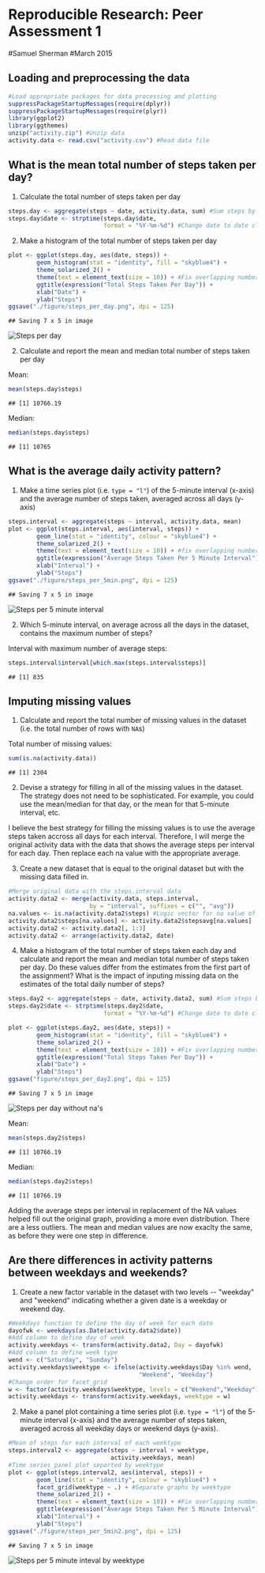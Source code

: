 # Reproducible Research: Peer Assessment 1

#Samuel Sherman
#March 2015


## Loading and preprocessing the data


```r
#Load appropriate packages for data processing and plotting
suppressPackageStartupMessages(require(dplyr))
suppressPackageStartupMessages(require(plyr))
library(ggplot2)
library(ggthemes)
unzip("activity.zip") #Unzip data
activity.data <- read.csv("activity.csv") #Read data file
```

## What is the mean total number of steps taken per day?

1. Calculate the total number of steps taken per day


```r
steps.day <- aggregate(steps ~ date, activity.data, sum) #Sum steps by date
steps.day$date <- strptime(steps.day$date, 
                           format = "%Y-%m-%d") #Change date to date class
```

2. Make a histogram of the total number of steps taken per day


```r
plot <- ggplot(steps.day, aes(date, steps)) +
        geom_histogram(stat = "identity", fill = "skyblue4") +  
        theme_solarized_2() +
        theme(text = element_text(size = 10)) + #Fix overlapping numbers
        ggtitle(expression("Total Steps Taken Per Day")) +
        xlab("Date") +
        ylab("Steps")
ggsave("./figure/steps_per_day.png", dpi = 125)
```

```
## Saving 7 x 5 in image
```

![Steps per day](figure/steps_per_day.png)

2. Calculate and report the mean and median total number of steps taken per day

Mean:

```r
mean(steps.day$steps)
```

```
## [1] 10766.19
```

Median:

```r
median(steps.day$steps)
```

```
## [1] 10765
```

## What is the average daily activity pattern?

1. Make a time series plot (i.e. `type = "l"`) of the 5-minute
   interval (x-axis) and the average number of steps taken, averaged
   across all days (y-axis)


```r
steps.interval <- aggregate(steps ~ interval, activity.data, mean)
plot <- ggplot(steps.interval, aes(interval, steps)) +
        geom_line(stat = "identity", colour = "skyblue4") +  
        theme_solarized_2() +
        theme(text = element_text(size = 10)) + #fix overlapping numbers
        ggtitle(expression("Average Steps Taken Per 5 Minute Interval")) +
        xlab("Interval") +
        ylab("Steps")
ggsave("./figure/steps_per_5min.png", dpi = 125)
```

```
## Saving 7 x 5 in image
```

![Steps per 5 minute interval](figure/steps_per_5min.png)

2. Which 5-minute interval, on average across all the days in the
   dataset, contains the maximum number of steps?

Interval with maximum number of average steps:

```r
steps.interval$interval[which.max(steps.interval$steps)]
```

```
## [1] 835
```

## Imputing missing values

1. Calculate and report the total number of missing values in the
   dataset (i.e. the total number of rows with `NA`s)
   
Total number of missing values:

```r
sum(is.na(activity.data))
```

```
## [1] 2304
```

2. Devise a strategy for filling in all of the missing values in the
   dataset. The strategy does not need to be sophisticated. For
   example, you could use the mean/median for that day, or the mean
   for that 5-minute interval, etc.

I believe the best strategy for filling the missing values is to use the
average steps taken accross all days for each interval.  Therefore, I will
merge the original activity data with the data that shows the average steps per
interval for each day.  Then replace each na value with the appropriate
average.   

3. Create a new dataset that is equal to the original dataset but with
   the missing data filled in.


```r
#Merge original data with the steps.interval data
activity.data2 <- merge(activity.data, steps.interval, 
                       by = "interval", suffixes = c("", "avg"))
na.values <- is.na(activity.data2$steps) #Logic vector for na value of new data
activity.data2$steps[na.values] <- activity.data2$stepsavg[na.values]
activity.data2 <- activity.data2[, 1:3]
activity.data2 <- arrange(activity.data2, date)
```

4. Make a histogram of the total number of steps taken each day and
   calculate and report the mean and median total number of
   steps taken per day. Do these values differ from the estimates from
   the first part of the assignment? What is the impact of inputing
   missing data on the estimates of the total daily number of steps?


```r
steps.day2 <- aggregate(steps ~ date, activity.data2, sum) #Sum steps by date
steps.day2$date <- strptime(steps.day2$date, 
                           format = "%Y-%m-%d") #Change date to date class
```


```r
plot <- ggplot(steps.day2, aes(date, steps)) +
        geom_histogram(stat = "identity", fill = "skyblue4") +  
        theme_solarized_2() +
        theme(text = element_text(size = 10)) + #Fix overlapping numbers
        ggtitle(expression("Total Steps Taken Per Day")) +
        xlab("Date") +
        ylab("Steps")
ggsave("figure/steps_per_day2.png", dpi = 125)
```

```
## Saving 7 x 5 in image
```

![Steps per day without na's](figure/steps_per_day2.png)

Mean:

```r
mean(steps.day2$steps)
```

```
## [1] 10766.19
```

Median:

```r
median(steps.day2$steps)
```

```
## [1] 10766.19
```

Adding the average steps per interval in replacement of the NA values helped
fill out the original graph, providing a more even distribution. There are a
less outliers. The mean and median values are now exaclty the same, as before
they were one step in difference. 

## Are there differences in activity patterns between weekdays and weekends?

1. Create a new factor variable in the dataset with two levels --
   "weekday" and "weekend" indicating whether a given date is a
   weekday or weekend day.


```r
#Weekdays function to define the day of week for each date
dayofwk <- weekdays(as.Date(activity.data2$date))
#Add column to define day of week
activity.weekdays <- transform(activity.data2, Day = dayofwk)
#Add column to define week type
wend <- c("Saturday", "Sunday")
activity.weekdays$weektype <- ifelse(activity.weekdays$Day %in% wend, 
                                     "Weekend", "Weekday")
#Change order for facet_grid
w <- factor(activity.weekdays$weektype, levels = c("Weekend","Weekday"))
activity.weekdays <- transform(activity.weekdays, weektype = w)
```

2. Make a panel plot containing a time series plot (i.e. `type = "l"`)
   of the 5-minute interval (x-axis) and the average number of steps
   taken, averaged across all weekday days or weekend days
   (y-axis).


```r
#Mean of steps for each interval of each weektype
steps.interval2 <- aggregate(steps ~ interval + weektype,  
                             activity.weekdays, mean)
#Time series panel plot separted by weektype
plot <- ggplot(steps.interval2, aes(interval, steps)) +
        geom_line(stat = "identity", colour = "skyblue4") + 
        facet_grid(weektype ~ .) + #Separate graphs by weektype
        theme_solarized_2() +
        theme(text = element_text(size = 10)) + #Fix overlapping numbers
        ggtitle(expression("Average Steps Taken Per 5 Minute Interval")) +
        xlab("Interval") +
        ylab("Steps")
ggsave("./figure/steps_per_5min2.png", dpi = 125)
```

```
## Saving 7 x 5 in image
```

![Steps per 5 minute inteval by weektype](figure/steps_per_5min2.png)
